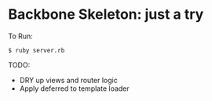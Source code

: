 Backbone Skeleton: just a try
=====

To Run:

`$ ruby server.rb`


TODO:

- DRY up views and router logic
- Apply deferred to template loader